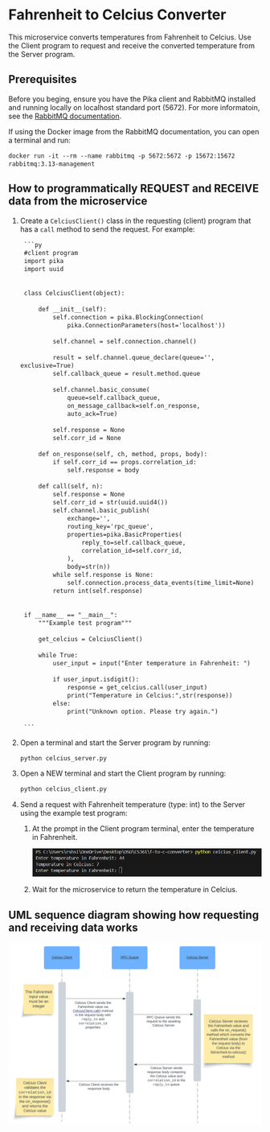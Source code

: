 # Fahrenheit to Celcius Converter

This microservice converts temperatures from Fahrenheit to Celcius. Use the Client program to request and receive the converted temperature from the Server program.

## Prerequisites

Before you beging, ensure you have the Pika client and RabbitMQ installed and running locally on localhost standard port (5672). For more informatoin, see the [RabbitMQ documentation](https://www.rabbitmq.com/tutorials/tutorial-one-python#prerequisites).

If using the Docker image from the RabbitMQ documentation, you can open a terminal and run:

```
docker run -it --rm --name rabbitmq -p 5672:5672 -p 15672:15672 rabbitmq:3.13-management
```

## How to programmatically REQUEST and RECEIVE data from the microservice

1. Create a `CelciusClient()` class in the requesting (client) program that has a `call` method to send the request. For example:

        ```py
        #client program
        import pika
        import uuid


        class CelciusClient(object):

            def __init__(self):
                self.connection = pika.BlockingConnection(
                    pika.ConnectionParameters(host='localhost'))

                self.channel = self.connection.channel()

                result = self.channel.queue_declare(queue='', exclusive=True)
                self.callback_queue = result.method.queue

                self.channel.basic_consume(
                    queue=self.callback_queue,
                    on_message_callback=self.on_response,
                    auto_ack=True)

                self.response = None
                self.corr_id = None

            def on_response(self, ch, method, props, body):
                if self.corr_id == props.correlation_id:
                    self.response = body

            def call(self, n):
                self.response = None
                self.corr_id = str(uuid.uuid4())
                self.channel.basic_publish(
                    exchange='',
                    routing_key='rpc_queue',
                    properties=pika.BasicProperties(
                        reply_to=self.callback_queue,
                        correlation_id=self.corr_id,
                    ),
                    body=str(n))
                while self.response is None:
                    self.connection.process_data_events(time_limit=None)
                return int(self.response)


        if __name__ == "__main__":
            """Example test program"""

            get_celcius = CelciusClient()

            while True:
                user_input = input("Enter temperature in Fahrenheit: ")

                if user_input.isdigit():
                    response = get_celcius.call(user_input)
                    print("Temperature in Celcius:",str(response))
                else:
                    print("Unknown option. Please try again.")

        ```

21. Open a terminal and start the Server program by running:

    ```sh
    python celcius_server.py
    ```

3. Open a NEW terminal and start the Client program by running:

    ```sh
    python celcius_client.py
    ```

4. Send a request with Fahrenheit temperature (type: int) to the Server using the example test program:

    1. At the prompt in the Client program terminal, enter the temperature in Fahrenheit.

        ![sample-client-cli](sample-client-cli-call.png)
        
    2. Wait for the microservice to return the temperature in Celcius.

## UML sequence diagram showing how requesting and receiving data works

![UML](sequence-diagram.svg)
